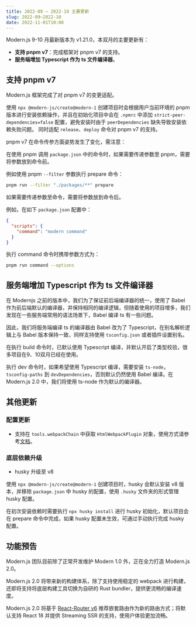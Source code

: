 ```yaml
---
title: 2022-09 ~ 2022-10 主要更新
slug: 2022-09~2022-10
date: 2022-11-01T10:00
---
```


Modern.js 9-10 月最新版本为 v1.21.0，本双月的主要更新有：

- **支持 pnpm v7**：完成框架对 pnpm v7 的支持。
- **服务端增加 Typescript 作为 ts 文件编译器**。


## 支持 pnpm v7

Modern.js 框架完成了对 pnpm v7 的变更适配。

使用 `npx @modern-js/create@modern-1` 创建项目时会根据用户当前环境的 pnpm 版本进行安装依赖操作，并且在初始化项目中会在 `.npmrc` 中添加
`strict-peer-dependencies=false` 配置，避免安装时由于 `peerDependencies` 缺失导致安装依赖失败问题。
同时适配 `release`、`deploy` 命令对 pnpm v7 的支持。

pnpm v7 在命令传参方面姿势发生了变化，需注意：

在使用 pnpm 调用 `package.json` 中的命令时，如果需要传递参数至 pnpm，需要将参数放到命令前。

例如使用  pnpm `--filter` 参数执行 prepare 命令：

```bash
pnpm run --filter "./packages/**" prepare
```

如果需要传递参数至命令，需要将参数放到命令后。

例如，在如下 `package.json` 配置中：

```json
{
  "scripts": {
    "command": "modern command"
  }
}
```

执行 command 命令时携带参数方式为：

```bash
pnpm run command --options
```

## 服务端增加 Typescript 作为 ts 文件编译器

在 Modernjs 之前的版本中，我们为了保证前后端编译器的统一，使用了 Babel 作为前后端默认的编译器，并保持相同的编译逻辑，但随着使用的项目增多，我们发现在一些服务端常用的语法场景下，Babel 编译 ts 有一些问题。

因此，我们将服务端编译 ts 的编译器由 Babel 改为了 Typescript，在别名解析逻辑上与 Babel 版本保持一致，同样支持使用 `tsconfig.json` 或者插件设置别名。

在执行 build 命令时，已默认使用 Typescript 编译，并默认开启了类型校验，很多项目在9、10双月已经在使用。

执行 dev 命令时，如果希望使用 Typescript 编译，需要安装 `ts-node`，`tsconfig-paths` 到 `devDependencies`，否则默认仍然使用 Babel 编译。在 Modern.js 2.0 中，我们将使用 ts-node 作为默认的编译器。


## 其他更新

### 配置更新

- 支持在 `tools.webpackChain` 中获取 `HtmlWebpackPlugin` 对象，使用方式请参考[文档](https://modernjs.dev/v1/docs/apis/app/config/tools/webpack-chain#htmlwebpackplugin)。

### 底层依赖升级

- husky 升级至 v8

使用 `npx @modern-js/create@modern-1` 创建项目时，husky 会默认安装 v8 版本，并移除 `package.json` 中 husky 的配置，使用 `.husky` 文件夹的形式管理 husky 配置。

在初次安装依赖时需要执行 `npx husky install` 进行 husky 初始化，默认项目会在 prepare 命令中完成，如果 husky 配置未生效，可通过手动执行完成 husky 配置。

## 功能预告

Modern.js 团队目前除了正常开发维护 Modern 1.0 外，正在全力打造 Modern.js 2.0。

Modern.js 2.0 将带来新的构建体系，除了支持使用稳定的 webpack 进行构建，还即将支持将底层构建工具切换为自研的 Rust bundler，提供更流畅的编译速度。

Modern.js 2.0 将基于 [React-Router v6](https://reactrouter.com) 推荐嵌套路由作为新的路由方式；将默认支持 React 18 并提供 Streaming SSR 的支持，使用户体验更加流畅。
